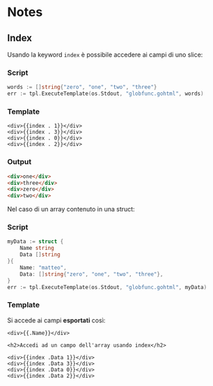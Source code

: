 # Notes

## Index

Usando la keyword `index` è possibile accedere ai campi di uno slice:

### Script

```Go
words := []string{"zero", "one", "two", "three"}
err := tpl.ExecuteTemplate(os.Stdout, "globfunc.gohtml", words)
```

### Template

```Gohtml
<div>{{index . 1}}</div>
<div>{{index . 3}}</div>
<div>{{index . 0}}</div>
<div>{{index . 2}}</div>
```

### Output

```html
<div>one</div>
<div>three</div>
<div>zero</div>
<div>two</div>
```

Nel caso di un array contenuto in una struct:

### Script

```Go
myData := struct {
    Name string
    Data []string
}{
    Name: "matteo",
    Data: []string{"zero", "one", "two", "three"},
}
err := tpl.ExecuteTemplate(os.Stdout, "globfunc.gohtml", myData)
```

### Template

Si accede ai campi **esportati** così:

```gohtml
<div>{{.Name}}</div>

<h2>Accedi ad un campo dell'array usando index</h2>

<div>{{index .Data 1}}</div>
<div>{{index .Data 3}}</div>
<div>{{index .Data 0}}</div>
<div>{{index .Data 2}}</div>
```
